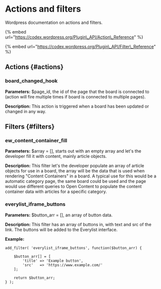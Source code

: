 # Actions and filters

Wordpress documentation on actions and filters.

{% embed url="https://codex.wordpress.org/Plugin\_API/Action\_Reference" %}

{% embed url="https://codex.wordpress.org/Plugin\_API/Filter\_Reference" %}

## Actions {#actions}

### **board\_changed\_hook**

**Parameters:** $page\_id, the id of the page that the board is connected to \(action will fire multiple times if board is connected to multiple pages\).

**Description:** This action is triggered when a board has been updated or changed in any way.

## Filters {#filters}

### **ew\_content\_container\_fill**

**Parameters:** $array = \[\], starts out with an empty array and let's the developer fill it with content, mainly article objects.

**Description:** This filter let's the developer populate an array of article objects for use in a board, the array will be the data that is used when rendering "Content Containers" in a board. A typical use for this would be a automatic category page, the same board could be used and the page would use different queries to Open Content to populate the content container data with articles for a specific category.

### **everylist\_iframe\_buttons**

**Parameters:** $button\_arr = \[\], an array of button data.

**Description:** This filter has an array of buttons in, with text and src of the link. The buttons will be added to the Everylist interface.

**Example:**

```text
add_filter( 'everylist_iframe_buttons', function($button_arr) {

    $button_arr[] = [
        'title' => 'Example button',
        'src'   => 'https://www.example.com/'
    ];

    return $button_arr;
} );
```

